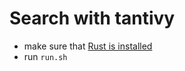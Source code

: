 # Search with tantivy

* make sure that [Rust is installed](https://www.rust-lang.org/tools/install)
* run `run.sh`